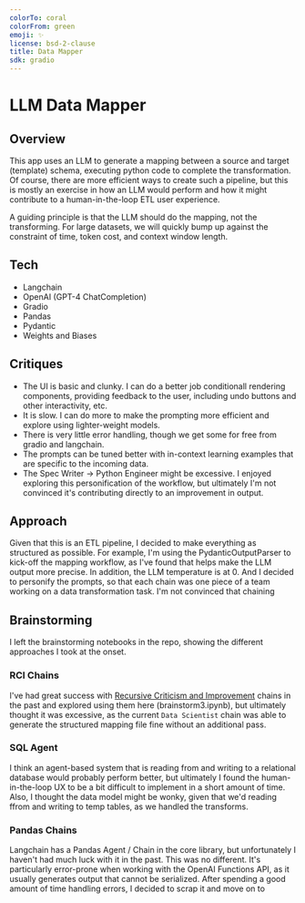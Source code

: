 ```yaml
---
colorTo: coral
colorFrom: green
emoji: ✨
license: bsd-2-clause
title: Data Mapper
sdk: gradio
---
```


# LLM Data Mapper

## Overview
This app uses an LLM to generate a mapping between a source and target (template) schema, executing python code to complete the transformation. Of course, there are more efficient ways to create such a pipeline, but this is mostly an exercise in how an LLM would perform and how it might contribute to a human-in-the-loop ETL user experience.

A guiding principle is that the LLM should do the mapping, not the transforming. For large datasets, we will quickly bump up against the constraint of time, token cost, and context window length.

## Tech
- Langchain 
- OpenAI (GPT-4 ChatCompletion)
- Gradio
- Pandas
- Pydantic
- Weights and Biases

## Critiques
- The UI is basic and clunky. I can do a better job conditionall rendering components, providing feedback to the user, including undo buttons and other interactivity, etc.
- It is slow. I can do more to make the prompting more efficient and explore using lighter-weight models.
- There is very little error handling, though we get some for free from gradio and langchain.
- The prompts can be tuned better with in-context learning examples that are specific to the incoming data. 
- The Spec Writer -> Python Engineer might be excessive. I enjoyed exploring this personification of the workflow, but ultimately I'm not convinced it's contributing directly to an improvement in output.

## Approach
Given that this is an ETL pipeline, I decided to make everything as structured as possible. For example, I'm using the PydanticOutputParser to kick-off the mapping workflow, as I've found that helps make the LLM output more precise. In addition, the LLM temperature is at 0. And I decided to personify the prompts, so that each chain was one piece of a team working on a data transformation task. I'm not convinced that chaining

## Brainstorming
I left the brainstorming notebooks in the repo, showing the different approaches I took at the onset. 

### RCI Chains
I've had great success with [Recursive Criticism and Improvement](https://arxiv.org/abs/2303.17491) chains in the past and explored using them here (brainstorm3.ipynb), but ultimately thought it was excessive, as the current `Data Scientist` chain was able to generate the structured mapping file fine without an additional pass.

### SQL Agent
I think an agent-based system that is reading from and writing to a relational database would probably perform better, but ultimately I found the human-in-the-loop UX to be a bit difficult to implement in a short amount of time. Also, I thought the data model might be wonky, given that we'd reading ffrom and writing to temp tables, as we handled the transforms.

### Pandas Chains
Langchain has a Pandas Agent / Chain in the core library, but unfortunately I haven't had much luck with it in the past. This was no different. It's particularly error-prone when working with the OpenAI Functions API, as it usually generates output that cannot be serialized. After spending a good amount of time handling errors, I decided to scrap it and move on to 
